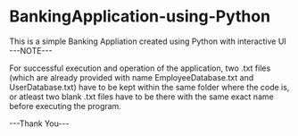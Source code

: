 # BankingApplication-using-Python
This is a simple Banking Appliation created using Python with interactive UI
---NOTE---

For successful execution and operation of the application,
two .txt files (which are already provided with name 
EmployeeDatabase.txt and UserDatabase.txt) have to be kept 
within the same folder where the code is, or atleast two 
blank .txt files have to be there with the same exact name before 
executing the program.

---Thank You--- 
